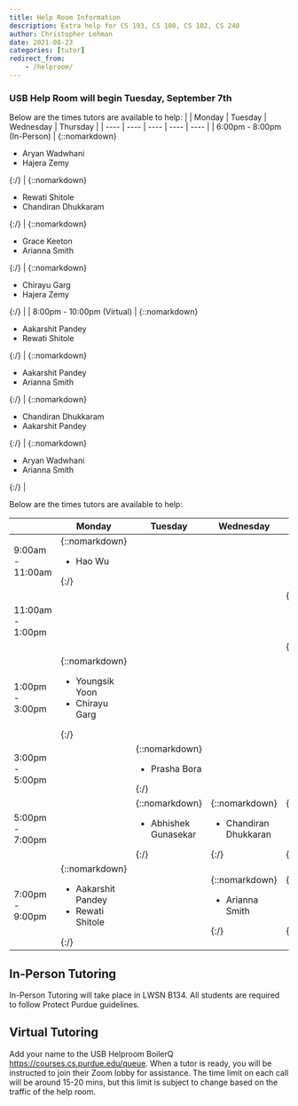 ```yaml
---
title: Help Room Information
description: Extra help for CS 193, CS 180, CS 182, CS 240
author: Christopher Lehman
date: 2021-08-23
categories: [tutor]
redirect_from:
    - /helproom/
---
```


### USB Help Room will begin Tuesday, September 7th

Below are the times tutors are available to help:
| | Monday | Tuesday | Wednesday | Thursday |
| ---- | ---- | ---- | ---- | ---- |
| 6:00pm - 8:00pm (In-Person) | {::nomarkdown}<ul><li>Aryan Wadwhani</li><li>Hajera Zemy</li></ul>{:/} | {::nomarkdown}<ul><li>Rewati Shitole</li><li>Chandiran Dhukkaram</li></ul>{:/} | {::nomarkdown}<ul><li>Grace Keeton</li><li>Arianna Smith</li></ul>{:/} | {::nomarkdown}<ul><li>Chirayu Garg</li><li>Hajera Zemy</li></ul>{:/} |
| 8:00pm - 10:00pm (Virtual) | {::nomarkdown}<ul><li>Aakarshit Pandey</li><li>Rewati Shitole</li></ul>{:/} | {::nomarkdown}<ul><li>Aakarshit Pandey</li><li>Arianna Smith</li></ul>{:/} | {::nomarkdown}<ul><li>Chandiran Dhukkaram</li><li>Aakarshit Pandey</li></ul>{:/} | {::nomarkdown}<ul><li>Aryan Wadwhani</li><li>Arianna Smith</li></ul>{:/} |

Below are the times tutors are available to help:

| | Monday | Tuesday | Wednesday | Thursday |
| ---- | ---- | ---- | ---- | ---- |
| 9:00am - 11:00am | {::nomarkdown}<ul><li>Hao Wu</li></ul>{:/} | | |
| 11:00am - 1:00pm | | | | {::nomarkdown}<ul><li>Gowri Harish</li></ul>{:/} |
| 1:00pm - 3:00pm | {::nomarkdown}<ul><li>Youngsik Yoon</li><li>Chirayu Garg</li></ul>{:/} | | |
| 3:00pm - 5:00pm | | {::nomarkdown}<ul><li>Prasha Bora</li></ul>{:/} | |  |
| 5:00pm - 7:00pm | | {::nomarkdown}<ul><li>Abhishek Gunasekar</li></ul>{:/} | {::nomarkdown}<ul><li>Chandiran Dhukkaran</li></ul>{:/} | {::nomarkdown}<ul><li>Jasmine Singh</li></ul>{:/} |
| 7:00pm - 9:00pm | {::nomarkdown}<ul><li>Aakarshit Pandey</li><li>Rewati Shitole</li></ul>{:/} | | {::nomarkdown}<ul><li>Arianna Smith</li></ul>{:/} | {::nomarkdown}<ul><li>Hajera Zemy</li></ul>{:/} |

## In-Person Tutoring

In-Person Tutoring will take place in LWSN B134. All students are required to follow Protect Purdue guidelines.

## Virtual Tutoring 

Add your name to the USB Helproom BoilerQ https://courses.cs.purdue.edu/queue. When a tutor is ready, you will be instructed to join their Zoom lobby for assistance. The time limit on each call will be around 15-20 mins, but this limit is subject to change based on the traffic of the help room.
